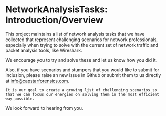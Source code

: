 # NetworkAnalysisTasks: Introduction/Overview

   This project maintains a list of network analysis tasks that we have collected that represent challenging scenarios for network professionals, especially when trying to solve with the current set of network traffic and packet analysis tools, like Wireshark. 

   We encourage you to try and solve these and let us know how you did it.

   Also, if you have scenarios and stumpers that you would like to submit for inclusion, please raise an new issue in Github or submit them to us directly at info@capstarforensics.com.

    It is our goal to create a growing list of challenging scenarios so that we can focus our energies on solving them in the most efficient way possible.

   We look forward to hearing from you.



